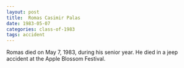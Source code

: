 ```yaml
---
layout: post
title:  Romas Casimir Palas
date: 1983-05-07
categories: class-of-1983
tags: accident
---
```


Romas died on May 7, 1983, during his senior year.  He died in a jeep accident at the Apple Blossom Festival.



